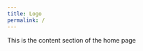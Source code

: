 ```yaml
---
title: Logo
permalink: /
---
```


<div class="content">
<p>This is the content section of the home page</p>
</div>
